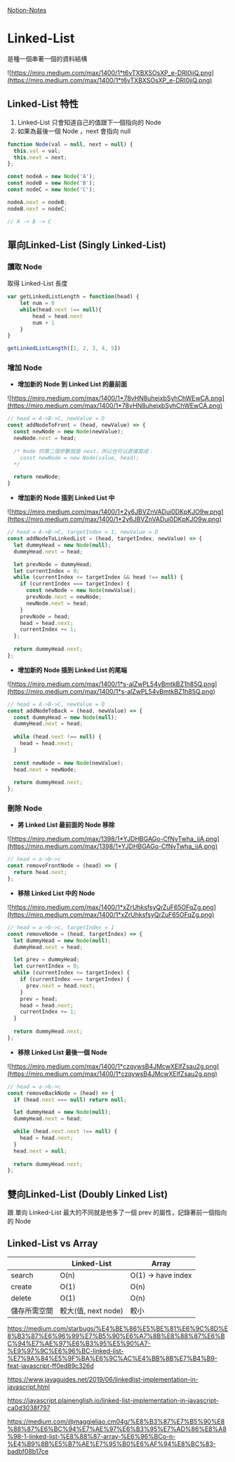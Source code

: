 [Notion-Notes](https://www.notion.so/Linked-List-c3db70c5344640838e1cd879844625ad)

# Linked-List

是種一個串著一個的資料結構

![https://miro.medium.com/max/1400/1*t6vTXBXSOsXP_e-DRI0jiQ.png](https://miro.medium.com/max/1400/1*t6vTXBXSOsXP_e-DRI0jiQ.png)

## Linked-List 特性

1. Linked-List 只會知道自己的值跟下一個指向的 Node
2. 如果為最後一個 Node ，next 會指向 null

```jsx
function Node(val = null, next = null) {
  this.val = val;
  this.next = next;
};

const nodeA = new Node('A');
const nodeB = new Node('B');
const nodeC = new Node('C');

nodeA.next = nodeB;
nodeB.next = nodeC;

// A -> B -> C
```

## 單向Linked-List (Singly Linked-List)

### 讀取 Node

取得 Linked-List 長度

```jsx
var getLinkedListLength = function(head) {
	let num = 0
	while(head.next !== null){
		head = head.next
		num + 1
	}
}

getLinkedListLength([1, 2, 3, 4, 5])
```

### ****增加 Node****

- ****增加新的 Node 到 Linked List 的最前面****

![https://miro.medium.com/max/1400/1*78vHN8uhejxbSyhChWEwCA.png](https://miro.medium.com/max/1400/1*78vHN8uhejxbSyhChWEwCA.png)

```jsx
// head = A->B->C, newValue = D
const addNodeToFront = (head, newValue) => {
  const newNode = new Node(newValue);
  newNode.next = head;
  
  /* Node 的第二個參數就是 next，所以也可以直接寫成：
    const newNode = new Node(value, head);
  */

  return newNode;
}
```

- ****增加新的 Node 插到 Linked List 中****

![https://miro.medium.com/max/1400/1*2y6JBVZnVADui0DKpKJO9w.png](https://miro.medium.com/max/1400/1*2y6JBVZnVADui0DKpKJO9w.png)

```jsx
// head = A->B->C, targetIndex = 1, newValue = D
const addNodeToLinkedList = (head, targetIndex, newValue) => {
  let dummyHead = new Node(null);
  dummyHead.next = head;

  let prevNode = dummyHead;
  let currentIndex = 0;
  while (currentIndex <= targetIndex && head !== null) {
    if (currentIndex === targetIndex) {
      const newNode = new Node(newValue);
      prevNode.next = newNode;
      newNode.next = head;
    }
    prevNode = head;
    head = head.next;
    currentIndex += 1;
  };
  
  return dummyHead.next;
};
```

- ****增加新的 Node 插到 Linked List 的尾端****

![https://miro.medium.com/max/1400/1*s-alZwPL54vBmtkBZ1h85Q.png](https://miro.medium.com/max/1400/1*s-alZwPL54vBmtkBZ1h85Q.png)

```jsx
// head = A->B->C, newValue = D
const addNodeToBack = (head, newValue) => {
  const dummyHead = new Node(null);
  dummyHead.next = head;
  
  while (head.next !== null) {
    head = head.next;
  }
  
  const newNode = new Node(newValue);
  head.next = newNode;
  
  return dummyHead.next;
};
```

### 刪除 Node

- ****將 Linked List 最前面的 Node 移除****

![https://miro.medium.com/max/1398/1*YJDHBGAGo-CfNvTwha_jjA.png](https://miro.medium.com/max/1398/1*YJDHBGAGo-CfNvTwha_jjA.png)

```jsx
// head = a->b->c
const removeFrontNode = (head) => {
  return head.next;
};
```

- ****移除 Linked List 中的 Node****

![https://miro.medium.com/max/1400/1*xZrUhksfsyQrZuF65OFqZg.png](https://miro.medium.com/max/1400/1*xZrUhksfsyQrZuF65OFqZg.png)

```jsx
// head = a->b->c, targetIndex = 1
const removeNode = (head, targetIndex) => {
  let dummyHead = new Node(null);
  dummyHead.next = head;

  let prev = dummyHead;
  let currentIndex = 0;
  while (currentIndex <= targetIndex) {
    if (currentIndex === targetIndex) {
      prev.next = head.next;
    }
    prev = head;
    head = head.next;
    currentIndex += 1;
  }
  
  return dummyHead.next;
};
```

- ****移除 Linked List 最後一個 Node****

![https://miro.medium.com/max/1400/1*czqywsB4JMcwXElfZsau2g.png](https://miro.medium.com/max/1400/1*czqywsB4JMcwXElfZsau2g.png)

```jsx
// head = a->b->c
const removeBackNode = (head) => {
  if (head.next === null) return null;

  let dummyHead = new Node(null);
  dummyHead.next = head;  

  while (head.next.next !== null) {
    head = head.next;
  }
  head.next = null;
  
  return dummyHead.next;
};
```

## 雙向Linked-List (**Doubly Linked List**)

跟 單向 Linked-List 最大的不同就是他多了一個 prev 的屬性，記錄著前一個指向的 Node

## Linked-List vs Array

|  | Linked-List | Array |
| --- | --- | --- |
| search | O(n) | O(1) → have index |
| create | O(1) | O(n) |
| delete | O(1) | O(n) |
| 儲存所需空間 | 較大(值, next node) | 較小 |

https://medium.com/starbugs/%E4%BE%86%E5%BE%81%E6%9C%8D%E8%B3%87%E6%96%99%E7%B5%90%E6%A7%8B%E8%88%87%E6%BC%94%E7%AE%97%E6%B3%95%E5%90%A7-%E9%97%9C%E6%96%BC-linked-list-%E7%9A%84%E5%9F%BA%E6%9C%AC%E4%BB%8B%E7%B4%B9-feat-javascript-ff0ed89c326d

https://www.javaguides.net/2019/06/linkedlist-implementation-in-javascript.html

https://javascript.plainenglish.io/linked-list-implementation-in-javascript-ca0d3038f797

https://medium.com/@maggieliao.cm04g/%E8%B3%87%E7%B5%90%E8%88%87%E6%BC%94%E7%AE%97%E6%B3%95%E7%AD%86%E8%A8%98-1-linked-list-%E8%88%87-array-%E6%96%BCo-n-%E4%B9%8B%E5%B7%AE%E7%95%B0%E6%AF%94%E8%BC%83-badbf08b17ce